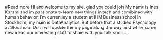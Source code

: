 #Read more 
Hi and welcome to my site, glad you could join 
My name is Inés Karami and im passionate to learn new things in tech and comibined with human behavior. 
I´m currentley a studetn at IHM Business school in Stockholm, my main is DataAnalytics. But before that a studied Psychology at Stockholm Uni. 
i will update the my page along the way, and whire some new ideas our interesting stuff to share with you.
talk soon ....
